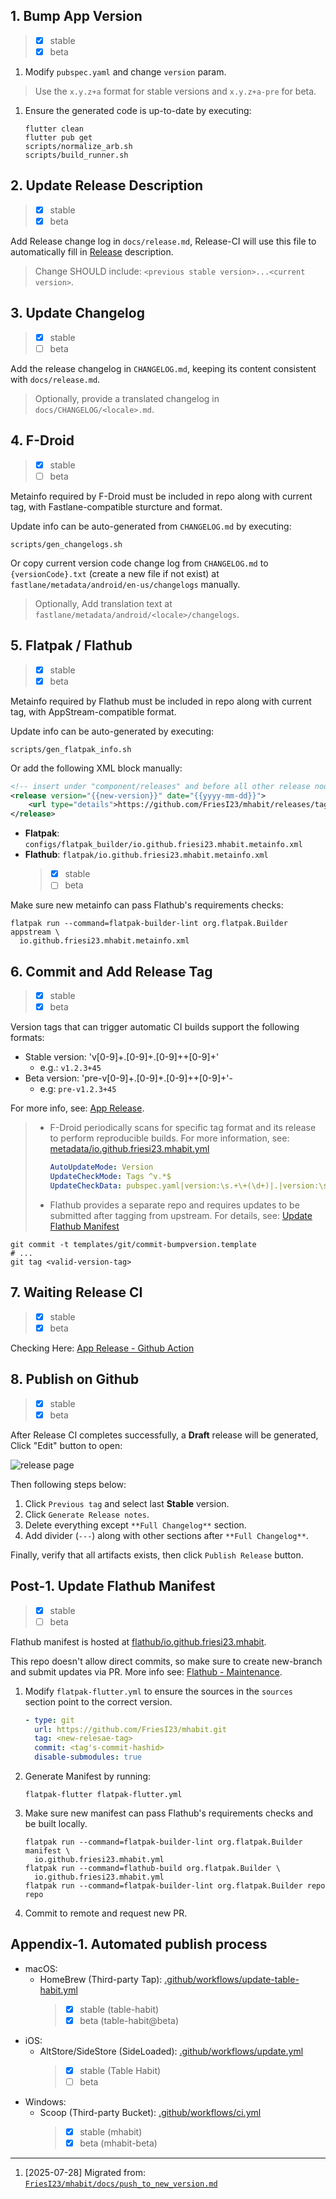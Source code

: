 <!-- markdownlint-disable no-inline-html first-line-heading -->

## 1. Bump App Version

> - [x] stable
> - [x] beta

1. Modify `pubspec.yaml` and change `version` param.

> Use the `x.y.z+a` format for stable versions and `x.y.z+a-pre` for beta.

1. Ensure the generated code is up-to-date by executing:

   ```shell
   flutter clean
   flutter pub get
   scripts/normalize_arb.sh
   scripts/build_runner.sh
   ```

## 2. Update Release Description

> - [x] stable
> - [x] beta

Add Release change log in `docs/release.md`,
Release-CI will use this file to automatically fill in [Release][github-release] description.

> Change SHOULD include: `<previous stable version>...<current version>`.

## 3. Update Changelog

> - [x] stable
> - [ ] beta

Add the release changelog in `CHANGELOG.md`, keeping its content consistent with `docs/release.md`.

> Optionally, provide a translated changelog in `docs/CHANGELOG/<locale>.md`.

## 4. F-Droid

> - [x] stable
> - [ ] beta

Metainfo required by F-Droid must be included in repo along with current tag,
with Fastlane-compatible sturcture and format.

Update info can be auto-generated from `CHANGELOG.md` by executing:

```shell
scripts/gen_changelogs.sh
```

Or copy current version code change log from `CHANGELOG.md` to `{versionCode}.txt`
(create a new file if not exist) at `fastlane/metadata/android/en-us/changelogs` manually.

> Optionally, Add translation text at `fastlane/metadata/android/<locale>/changelogs`.

## 5. Flatpak / Flathub

> - [x] stable
> - [x] beta

Metainfo required by Flathub must be included in repo along with current tag,
with AppStream-compatible format.

Update info can be auto-generated by executing:

```shell
scripts/gen_flatpak_info.sh
```

Or add the following XML block manually:

```xml
<!-- insert under "component/releases" and before all other release nodes -->
<release version="{{new-version}}" date="{{yyyy-mm-dd}}">
    <url type="details">https://github.com/FriesI23/mhabit/releases/tag/{{new-version-tag}}</url>
</release>
```

- **Flatpak**: `configs/flatpak_builder/io.github.friesi23.mhabit.metainfo.xml`
- **Flathub**: `flatpak/io.github.friesi23.mhabit.metainfo.xml`
  > - [x] stable
  > - [ ] beta

Make sure new metainfo can pass Flathub's requirements checks:

```shell
flatpak run --command=flatpak-builder-lint org.flatpak.Builder appstream \
  io.github.friesi23.mhabit.metainfo.xml
```

## 6. Commit and Add Release Tag

> - [x] stable
> - [x] beta

Version tags that can trigger automatic CI builds support the following formats:

- Stable version: 'v[0-9]+.[0-9]+.[0-9]+\+[0-9]+'
  - e.g.: `v1.2.3+45`
- Beta version: 'pre-v[0-9]+.[0-9]+.[0-9]+\+[0-9]+'-
  - e.g: `pre-v1.2.3+45`

For more info, see: [App Release][ghci-app-release].

> - F-Droid periodically scans for specific tag format and its release to perform reproducible builds.
>   For more information, see: [metadata/io.github.friesi23.mhabit.yml][fdroid-meta]
>
>   ```yaml
>   AutoUpdateMode: Version
>   UpdateCheckMode: Tags ^v.*$
>   UpdateCheckData: pubspec.yaml|version:\s.+\+(\d+)|.|version:\s(.+)\+
>   ```
>
> - Flathub provides a separate repo and requires updates to be submitted after tagging from upstream.
>   For details, see: [Update Flathub Manifest](#post-1-update-flathub-manifest)

```shell
git commit -t templates/git/commit-bumpversion.template
# ...
git tag <valid-version-tag>
```

## 7. Waiting Release CI

> - [x] stable
> - [x] beta

Checking Here: [App Release - Github Action][action-app-release]

## 8. Publish on Github

> - [x] stable
> - [x] beta

After Release CI completes successfully, a **Draft** release will be generated,
Click "Edit" button to open:

![release page](images/github-release-page-01.jpg)

Then following steps below:

1. Click `Previous tag` and select last **Stable** version.
2. Click `Generate Release notes`.
3. Delete everything except `**Full Changelog**` section.
4. Add divider (`---`) along with other sections after `**Full Changelog**`.

Finally, verify that all artifacts exists, then click `Publish Release` button.

## Post-1. Update Flathub Manifest

> - [x] stable
> - [ ] beta

Flathub manifest is hosted at [flathub/io.github.friesi23.mhabit][flathub-repo].

This repo doesn't allow direct commits, so make sure to create new-branch and submit updates via PR.
More info see: [Flathub - Maintenance][flathub-wiki-mt].

1. Modify `flatpak-flutter.yml` to ensure the sources in the `sources` section point to the correct version.

   ```yaml
   - type: git
     url: https://github.com/FriesI23/mhabit.git
     tag: <new-relesae-tag>
     commit: <tag's-commit-hashid>
     disable-submodules: true
   ```

2. Generate Manifest by running:

   ```shell
   flatpak-flutter flatpak-flutter.yml
   ```

3. Make sure new manifest can pass Flathub's requirements checks and be built locally.

   ```shell
   flatpak run --command=flatpak-builder-lint org.flatpak.Builder manifest \
     io.github.friesi23.mhabit.yml
   flatpak run --command=flathub-build org.flatpak.Builder \
     io.github.friesi23.mhabit.yml
   flatpak run --command=flatpak-builder-lint org.flatpak.Builder repo repo
   ```

4. Commit to remote and request new PR.

## Appendix-1. Automated publish process

- macOS:
  - HomeBrew (Third-party Tap): [.github/workflows/update-table-habit.yml][homebrew-autoci]
    > - [x] stable (table-habit)
    > - [x] beta (table-habit@beta)
- iOS:
  - AltStore/SideStore (SideLoaded): [.github/workflows/update.yml][altstore-autoci]
    > - [x] stable (Table Habit)
    > - [ ] beta
- Windows:
  - Scoop (Third-party Bucket): [.github/workflows/ci.yml][scoop-autoci]
    > - [x] stable (mhabit)
    > - [x] beta (mhabit-beta)

<!-- refs -->

[github-release]: https://github.com/FriesI23/mhabit/releases/latest
[ghci-app-release]: https://github.com/FriesI23/mhabit/blob/main/.github/workflows/app-release.yml
[fdroid-meta]: https://gitlab.com/fdroid/fdroiddata/-/blob/master/metadata/io.github.friesi23.mhabit.yml
[action-app-release]: https://github.com/FriesI23/mhabit/actions/workflows/app-release.yml
[flathub-repo]: https://github.com/flathub/io.github.friesi23.mhabit
[flathub-wiki-mt]: https://docs.flathub.org/docs/for-app-authors/maintenance
[homebrew-autoci]: https://github.com/FriesI23/homebrew-brew-repo/blob/master/.github/workflows/update-table-habit.yml
[altstore-autoci]: https://github.com/FriesI23/altstore-repo/blob/master/.github/workflows/update.yml
[scoop-autoci]: https://github.com/FriesI23/scoop-bucket/blob/master/.github/workflows/ci.yml

---

1. [2025-07-28] Migrated from: [`FriesI23/mhabit/docs/push_to_new_version.md`][_migrate]

[_migrate]: https://github.com/FriesI23/mhabit/blob/22b2c1fcdb6250704b861769a891b42432f5e461/docs/push_to_new_version.md
